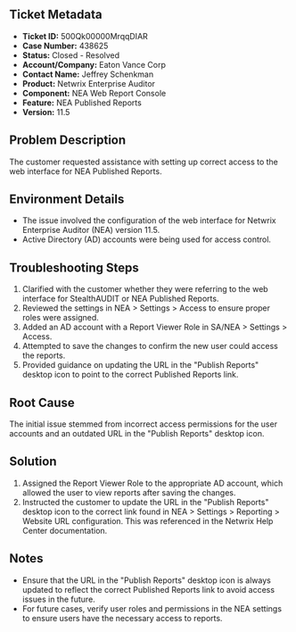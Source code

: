 ## Ticket Metadata
- **Ticket ID:** 500Qk00000MrqqDIAR
- **Case Number:** 438625
- **Status:** Closed - Resolved
- **Account/Company:** Eaton Vance Corp
- **Contact Name:** Jeffrey Schenkman
- **Product:** Netwrix Enterprise Auditor
- **Component:** NEA Web Report Console
- **Feature:** NEA Published Reports
- **Version:** 11.5

## Problem Description
The customer requested assistance with setting up correct access to the web interface for NEA Published Reports.

## Environment Details
- The issue involved the configuration of the web interface for Netwrix Enterprise Auditor (NEA) version 11.5.
- Active Directory (AD) accounts were being used for access control.

## Troubleshooting Steps
1. Clarified with the customer whether they were referring to the web interface for StealthAUDIT or NEA Published Reports.
2. Reviewed the settings in NEA > Settings > Access to ensure proper roles were assigned.
3. Added an AD account with a Report Viewer Role in SA/NEA > Settings > Access.
4. Attempted to save the changes to confirm the new user could access the reports.
5. Provided guidance on updating the URL in the "Publish Reports" desktop icon to point to the correct Published Reports link.

## Root Cause
The initial issue stemmed from incorrect access permissions for the user accounts and an outdated URL in the "Publish Reports" desktop icon.

## Solution
1. Assigned the Report Viewer Role to the appropriate AD account, which allowed the user to view reports after saving the changes.
2. Instructed the customer to update the URL in the "Publish Reports" desktop icon to the correct link found in NEA > Settings > Reporting > Website URL configuration. This was referenced in the Netwrix Help Center documentation.

## Notes
- Ensure that the URL in the "Publish Reports" desktop icon is always updated to reflect the correct Published Reports link to avoid access issues in the future.
- For future cases, verify user roles and permissions in the NEA settings to ensure users have the necessary access to reports.
